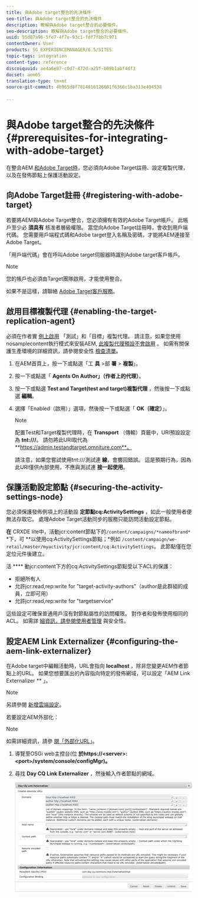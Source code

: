 ```yaml
---
title: 與Adobe target整合的先決條件
seo-title: 與Adobe target整合的先決條件
description: 瞭解與Adobe target整合的必要條件。
seo-description: 瞭解與Adobe target整合的必要條件。
uuid: 55d87a96-5fe7-4f7e-93c1-fdf7fbb7c971
contentOwner: User
products: SG_EXPERIENCEMANAGER/6.5/SITES
topic-tags: integration
content-type: reference
discoiquuid: ae4a6e97-c0d7-472d-a25f-b89b1abf4df3
docset: aem65
translation-type: tm+mt
source-git-commit: 4b965d8f7814816126601f6366c1ba313e404538

---
```



# 與Adobe target整合的先決條件{#prerequisites-for-integrating-with-adobe-target}

在整合AEM [和Adobe Target時](/help/sites-administering/target.md)，您必須向Adobe Target註冊、設定複製代理，以及在發佈節點上保護活動設定。

## 向Adobe Target註冊 {#registering-with-adobe-target}

若要將AEM與Adobe Target整合，您必須擁有有效的Adobe Target帳戶。 此帳戶至少必 **須具有** 核准者層級權限。 當您向Adobe Target註冊時，會收到用戶端代碼。 您需要用戶端程式碼和Adobe target登入名稱及密碼，才能將AEM連接至Adobe Target。

「用戶端代碼」會在呼叫Adobe target伺服器時識別Adobe target客戶帳戶。

>[!NOTE]
>
>您的帳戶也必須由Target團隊啟用，才能使用整合。
>
>
>如果不是這樣，請聯絡 [Adobe Target客戶服務](https://marketing.adobe.com/resources/help/en_US/target/target/r_problem.html)。

## 啟用目標複製代理 {#enabling-the-target-replication-agent}

必須在作者實 [例上啟用](/help/sites-deploying/replication.md) 「測試」和「目標」複製代理。 請注意，如果您使用nosamplecontent執行模式來安裝AEM, [此複製代理預設不會啟用](/help/sites-deploying/configure-runmodes.md#using-samplecontent-and-nosamplecontent) 。 如需有關保護生產環境的詳細資訊，請參閱安全性 [檢查清單](/help/sites-administering/security-checklist.md)。

1. 在AEM首頁上，按一下或點選「工 **具** >部 **署** > **複製**」。
1. 按一下或點選「 **Agents On Author」（作者上的代理）**。
1. 按一下或點選 **Test and Target(test and target)複製代理** ，然後按一下或點選 **編輯**。
1. 選擇「Enabled（啟用）」選項，然後按一下或點選「 **OK（確定）**」。

   >[!NOTE]
   >
   >配置Test和Target複製代理時，在 **Transport** （傳輸）頁籤中，URI預設設定為 **tnt:///**。 請勿將此URI取代為 **https://admin.testandtarget.omniture.com**。
   >
   >請注意，如果您嘗試使用tnt:///測試連 **線**，會擲回錯誤。 這是預期行為，因為此URI僅供內部使用，不應與測試連 **接一起使用**。

## 保護活動設定節點 {#securing-the-activity-settings-node}

您必須保護發佈例項上的活動設 **定節點cq:ActivitySettings** ，如此一般使用者便無法存取它。 處理Adobe Target活動同步的服務只能訪問活動設定節點。

**在** CRXDE lite中，活動jcr:content節點下的`/content/campaigns/*nameofbrand*` *下，可 **&#x200B;以使用cq:ActivitySettings節點；*例如 `/content/campaign/we-retail/master/myactivity/jcr:content/cq:ActivitySettings`。 此節點僅在您定位元件後建立。

活 **** 動jcr:content下方的cq:ActivitySettings節點受以下ACL的保護：

* 拒絕所有人
* 允許jcr:read,rep:write for &quot;target-activity-authors&quot;（author是此群組的成員，立即可用）
* 允許jcr:read,rep:write for &quot;targetservice&quot;

這些設定可確保普通用戶沒有對節點屬性的訪問權限。 對作者和發佈使用相同的ACL。 如需詳 [細資訊，請參閱使用者管理](/help/sites-administering/security.md) 與安全性。

## 設定AEM Link Externalizer {#configuring-the-aem-link-externalizer}

在Adobe target中編輯活動時，URL會指向 **localhost** ，除非您變更AEM作者節點上的URL。 如果您想要匯出的內容指向特定的發佈網域，可以設定「AEM Link Externalizer ** 」。

>[!NOTE]
>
>另請參閱 [新增雲端設定](/help/sites-administering/experience-fragments-target.md#add-the-cloud-configuration)。

若要設定AEM外部化：

>[!NOTE]
>
>如需詳細資訊，請參 [閱「外部化URL](/help/sites-developing/externalizer.md)」。

1. 導覽至OSGi web主控台(位 **於https://&lt;server>:&lt;port>/system/console/configMgr)。**
1. 尋找 **Day CQ Link Externalizer** ，然後輸入作者節點的網域。

   ![chlimage_1-120](assets/aem-externalizer-01.png)

